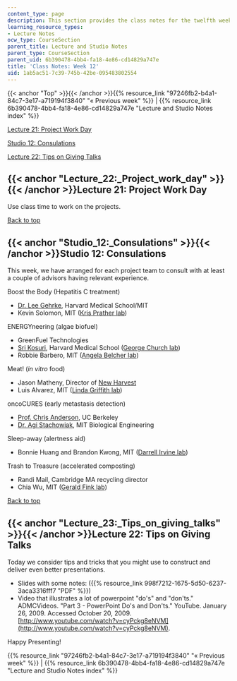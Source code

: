 ```yaml
---
content_type: page
description: This section provides the class notes for the twelfth week of the course.
learning_resource_types:
- Lecture Notes
ocw_type: CourseSection
parent_title: Lecture and Studio Notes
parent_type: CourseSection
parent_uid: 6b390478-4bb4-fa18-4e86-cd14829a747e
title: 'Class Notes: Week 12'
uid: 1ab5ac51-7c39-745b-42be-095483802554
---
```


{{< anchor "Top" >}}{{< /anchor >}}{{% resource_link "97246fb2-b4a1-84c7-3e17-a719194f3840" "« Previous week" %}} | {{% resource_link 6b390478-4bb4-fa18-4e86-cd14829a747e "Lecture and Studio Notes index" %}}

[Lecture 21: Project Work Day](#Lecture_22:_Project_work_day)

[Studio 12: Consulations](#Studio_12:_Consulations)

[Lecture 22: Tips on Giving Talks](#Lecture_23:_Tips_on_giving_talks)

{{< anchor "Lecture_22:_Project_work_day" >}}{{< /anchor >}}Lecture 21: Project Work Day
----------------------------------------------------------------------------------------

Use class time to work on the projects.

[Back to top](#Top)

{{< anchor "Studio_12:_Consulations" >}}{{< /anchor >}}Studio 12: Consulations
------------------------------------------------------------------------------

This week, we have arranged for each project team to consult with at least a couple of advisors having relevant experience.

Boost the Body (Hepatitis C treatment)

*   [Dr. Lee Gehrke](http://web.mit.edu/lgehrke/www/HCV%20Innate%20Immunity.html), Harvard Medical School/MIT
*   Kevin Solomon, MIT ([Kris Prather lab](http://web.mit.edu/prathergroup/index.html))

ENERGYneering (algae biofuel)

*   GreenFuel Technologies
*   [Sri Kosuri](http://openwetware.org/wiki/Sri_Kosuri), Harvard Medical School ([George Church lab](http://openwetware.org/wiki/Church_Lab))
*   Robbie Barbero, MIT ([Angela Belcher lab](https://be.mit.edu/directory/angela-belcher))

Meat! (_in vitro_ food)

*   Jason Matheny, Director of [New Harvest](http://www.new-harvest.org/)
*   Luis Alvarez, MIT ([Linda Griffith lab](https://be.mit.edu/directory/linda-g-griffith))

oncoCURES (early metastasis detection)

*   [Prof. Chris Anderson](https://calnet.berkeley.edu/directory/details.pl?uid=231601), UC Berkeley
*   [Dr. Agi Stachowiak](http://openwetware.org/wiki/User:AgiStachowiak), MIT Biological Engineering

Sleep-away (alertness aid)

*   Bonnie Huang and Brandon Kwong, MIT ([Darrell Irvine lab](http://web.mit.edu/biomaterials/Irvine_Lab/Home.html))

Trash to Treasure (accelerated composting)

*   Randi Mail, Cambridge MA recycling director
*   Chia Wu, MIT ([Gerald Fink lab](http://web.mit.edu/biology/www/facultyareas/facresearch/fink.html))

[Back to top](#Top)

{{< anchor "Lecture_23:_Tips_on_giving_talks" >}}{{< /anchor >}}Lecture 22: Tips on Giving Talks
------------------------------------------------------------------------------------------------

Today we consider tips and tricks that you might use to construct and deliver even better presentations.

*   Slides with some notes: ({{% resource_link 998f7212-1675-5d50-6237-3aca3316fff7 "PDF" %}})
*   Video that illustrates a lot of powerpoint "do's" and "don'ts." ADMCVideos. "Part 3 - PowerPoint Do's and Don'ts." YouTube. January 26, 2009. Accessed October 20, 2009. [http://www.youtube.com/watch?v=cyPckg8eNVM](http://www.youtube.com/watch?v=cyPckg8eNVM).

Happy Presenting!

{{% resource_link "97246fb2-b4a1-84c7-3e17-a719194f3840" "« Previous week" %}} | {{% resource_link 6b390478-4bb4-fa18-4e86-cd14829a747e "Lecture and Studio Notes index" %}}
